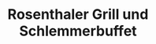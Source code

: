 ---
title: "Rosenthaler Grill und Schlemmerbuffet"
url: /berlin/rosenthaler-grill-und-schlemmerbuffet/
---